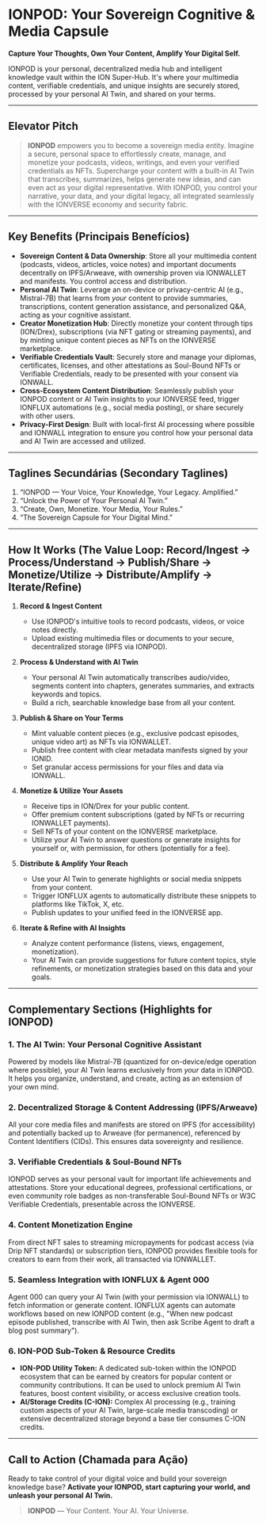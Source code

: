 # IONPOD: Your Sovereign Cognitive & Media Capsule

**Capture Your Thoughts, Own Your Content, Amplify Your Digital Self.**

IONPOD is your personal, decentralized media hub and intelligent knowledge vault within the ION Super-Hub. It's where your multimedia content, verifiable credentials, and unique insights are securely stored, processed by your personal AI Twin, and shared on your terms.

---

## Elevator Pitch

> **IONPOD** empowers you to become a sovereign media entity. Imagine a secure, personal space to effortlessly create, manage, and monetize your podcasts, videos, writings, and even your verified credentials as NFTs. Supercharge your content with a built-in AI Twin that transcribes, summarizes, helps generate new ideas, and can even act as your digital representative. With IONPOD, you control your narrative, your data, and your digital legacy, all integrated seamlessly with the IONVERSE economy and security fabric.

---

## Key Benefits (Principais Benefícios)

*   **Sovereign Content & Data Ownership**: Store all your multimedia content (podcasts, videos, articles, voice notes) and important documents decentrally on IPFS/Arweave, with ownership proven via IONWALLET and manifests. You control access and distribution.
*   **Personal AI Twin**: Leverage an on-device or privacy-centric AI (e.g., Mistral-7B) that learns from *your* content to provide summaries, transcriptions, content generation assistance, and personalized Q&A, acting as your cognitive assistant.
*   **Creator Monetization Hub**: Directly monetize your content through tips (ION/Drex), subscriptions (via NFT gating or streaming payments), and by minting unique content pieces as NFTs on the IONVERSE marketplace.
*   **Verifiable Credentials Vault**: Securely store and manage your diplomas, certificates, licenses, and other attestations as Soul-Bound NFTs or Verifiable Credentials, ready to be presented with your consent via IONWALL.
*   **Cross-Ecosystem Content Distribution**: Seamlessly publish your IONPOD content or AI Twin insights to your IONVERSE feed, trigger IONFLUX automations (e.g., social media posting), or share securely with other users.
*   **Privacy-First Design**: Built with local-first AI processing where possible and IONWALL integration to ensure you control how your personal data and AI Twin are accessed and utilized.

---

## Taglines Secundárias (Secondary Taglines)

1.  “IONPOD — Your Voice, Your Knowledge, Your Legacy. Amplified.”
2.  “Unlock the Power of Your Personal AI Twin.”
3.  “Create, Own, Monetize. Your Media, Your Rules.”
4.  “The Sovereign Capsule for Your Digital Mind.”

---

## How It Works (The Value Loop: Record/Ingest → Process/Understand → Publish/Share → Monetize/Utilize → Distribute/Amplify → Iterate/Refine)

1.  **Record & Ingest Content**
    *   Use IONPOD's intuitive tools to record podcasts, videos, or voice notes directly.
    *   Upload existing multimedia files or documents to your secure, decentralized storage (IPFS via IONPOD).

2.  **Process & Understand with AI Twin**
    *   Your personal AI Twin automatically transcribes audio/video, segments content into chapters, generates summaries, and extracts keywords and topics.
    *   Build a rich, searchable knowledge base from all your content.

3.  **Publish & Share on Your Terms**
    *   Mint valuable content pieces (e.g., exclusive podcast episodes, unique video art) as NFTs via IONWALLET.
    *   Publish free content with clear metadata manifests signed by your IONID.
    *   Set granular access permissions for your files and data via IONWALL.

4.  **Monetize & Utilize Your Assets**
    *   Receive tips in ION/Drex for your public content.
    *   Offer premium content subscriptions (gated by NFTs or recurring IONWALLET payments).
    *   Sell NFTs of your content on the IONVERSE marketplace.
    *   Utilize your AI Twin to answer questions or generate insights for yourself or, with permission, for others (potentially for a fee).

5.  **Distribute & Amplify Your Reach**
    *   Use your AI Twin to generate highlights or social media snippets from your content.
    *   Trigger IONFLUX agents to automatically distribute these snippets to platforms like TikTok, X, etc.
    *   Publish updates to your unified feed in the IONVERSE app.

6.  **Iterate & Refine with AI Insights**
    *   Analyze content performance (listens, views, engagement, monetization).
    *   Your AI Twin can provide suggestions for future content topics, style refinements, or monetization strategies based on this data and your goals.

---

## Complementary Sections (Highlights for IONPOD)

### 1. **The AI Twin: Your Personal Cognitive Assistant**
Powered by models like Mistral-7B (quantized for on-device/edge operation where possible), your AI Twin learns exclusively from *your* data in IONPOD. It helps you organize, understand, and create, acting as an extension of your own mind.

### 2. **Decentralized Storage & Content Addressing (IPFS/Arweave)**
All your core media files and manifests are stored on IPFS (for accessibility) and potentially backed up to Arweave (for permanence), referenced by Content Identifiers (CIDs). This ensures data sovereignty and resilience.

### 3. **Verifiable Credentials & Soul-Bound NFTs**
IONPOD serves as your personal vault for important life achievements and attestations. Store your educational degrees, professional certifications, or even community role badges as non-transferable Soul-Bound NFTs or W3C Verifiable Credentials, presentable across the IONVERSE.

### 4. **Content Monetization Engine**
From direct NFT sales to streaming micropayments for podcast access (via Drip NFT standards) or subscription tiers, IONPOD provides flexible tools for creators to earn from their work, all transacted via IONWALLET.

### 5. **Seamless Integration with IONFLUX & Agent 000**
Agent 000 can query your AI Twin (with your permission via IONWALL) to fetch information or generate content. IONFLUX agents can automate workflows based on new IONPOD content (e.g., "When new podcast episode published, transcribe with AI Twin, then ask Scribe Agent to draft a blog post summary").

### 6. **ION-POD Sub-Token & Resource Credits**
*   **ION-POD Utility Token:** A dedicated sub-token within the IONPOD ecosystem that can be earned by creators for popular content or community contributions. It can be used to unlock premium AI Twin features, boost content visibility, or access exclusive creation tools.
*   **AI/Storage Credits (C-ION):** Complex AI processing (e.g., training custom aspects of your AI Twin, large-scale media transcoding) or extensive decentralized storage beyond a base tier consumes C-ION credits.

---

## Call to Action (Chamada para Ação)

Ready to take control of your digital voice and build your sovereign knowledge base?
**Activate your IONPOD, start capturing your world, and unleash your personal AI Twin.**

> **IONPOD** — Your Content. Your AI. Your Universe.
